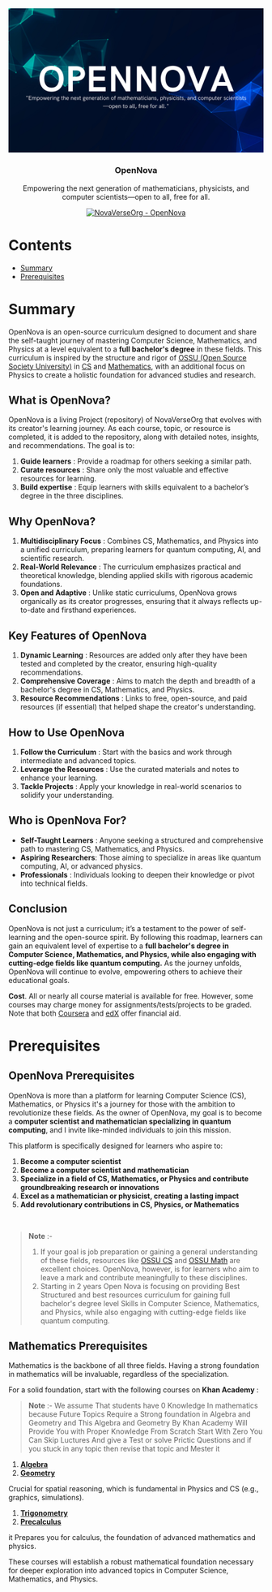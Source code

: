 <div align="center" style="text-align: center">
<img src="./Img/OpenNova.png" alt="OpenNova logo"/>
<h3>OpenNova</h3>
<p>
  Empowering the next generation of mathematicians, physicists, and computer scientists—open to all, free for all.
</p>
<p>
  <a href="https://github.com/NovaVerseOrg/OpenNova">
    <img alt="NovaVerseOrg - OpenNova" src="https://img.shields.io/badge/NovaVerseOrg-OpenNova-blue.svg"
  ></a>
</p>
</div>

# Contents

- [Summary](#summary)
- [Prerequisites](#prerequisites)


# Summary

OpenNova is an open-source curriculum designed to document and share the self-taught journey of mastering Computer Science, Mathematics, and Physics at a level equivalent to a **full bachelor's degree** in these fields. This curriculum is inspired by the structure and rigor of [OSSU (Open Source Society University)](https://github.com/ossu) in [CS](https://github.com/ossu/computer-science) and [Mathematics](https://github.com/ossu/math), with an additional focus on Physics to create a holistic foundation for advanced studies and research.

## What is OpenNova?
OpenNova is a living Project (repository) of NovaVerseOrg that evolves with its creator's learning journey. As each course, topic, or resource is completed, it is added to the repository, along with detailed notes, insights, and recommendations. The goal is to:

1. **Guide learners** : Provide a roadmap for others seeking a similar path.
2. **Curate resources** : Share only the most valuable and effective resources for learning.
3. **Build expertise** : Equip learners with skills equivalent to a bachelor’s degree in the three disciplines.

## Why OpenNova?
1. **Multidisciplinary Focus** : Combines CS, Mathematics, and Physics into a unified curriculum, preparing learners for quantum computing, AI, and scientific research.
2. **Real-World Relevance** : The curriculum emphasizes practical and theoretical knowledge, blending applied skills with rigorous academic foundations.
3. **Open and Adaptive** : Unlike static curriculums, OpenNova grows organically as its creator progresses, ensuring that it always reflects up-to-date and firsthand experiences.

## Key Features of OpenNova
1. **Dynamic Learning** : Resources are added only after they have been tested and completed by the creator, ensuring high-quality recommendations.
2. **Comprehensive Coverage** : Aims to match the depth and breadth of a bachelor's degree in CS, Mathematics, and Physics.
3. **Resource Recommendations** : Links to free, open-source, and paid resources (if essential) that helped shape the creator's understanding.

## How to Use OpenNova
1. **Follow the Curriculum** : Start with the basics and work through intermediate and advanced topics.
2. **Leverage the Resources** : Use the curated materials and notes to enhance your learning.
3. **Tackle Projects** : Apply your knowledge in real-world scenarios to solidify your understanding.

## Who is OpenNova For?
- **Self-Taught Learners** : Anyone seeking a structured and comprehensive path to mastering CS, Mathematics, and Physics.
- **Aspiring Researchers**: Those aiming to specialize in areas like quantum computing, AI, or advanced physics.
- **Professionals** : Individuals looking to deepen their knowledge or pivot into technical fields.

## Conclusion
OpenNova is not just a curriculum; it’s a testament to the power of self-learning and the open-source spirit. By following this roadmap, learners can gain an equivalent level of expertise to a **full bachelor's degree in Computer Science, Mathematics, and Physics, while also engaging with cutting-edge fields like quantum computing.** As the journey unfolds, OpenNova will continue to evolve, empowering others to achieve their educational goals.

**Cost**. All or nearly all course material is available for free. However, some courses may charge money for assignments/tests/projects to be graded.
Note that both [Coursera](https://www.coursera.support/s/article/209819033-Apply-for-Financial-Aid-or-a-Scholarship?language=en_US) and [edX](https://courses.edx.org/financial-assistance/) offer financial aid.

# Prerequisites
## OpenNova Prerequisites

OpenNova is more than a platform for learning Computer Science (CS), Mathematics, or Physics it's a journey for those with the ambition to revolutionize these fields. As the owner of OpenNova, my goal is to become a **computer scientist and mathematician specializing in quantum computing**, and I invite like-minded individuals to join this mission.

This platform is specifically designed for learners who aspire to:

1. **Become a computer scientist**
2. **Become a computer scientist and mathematician**
3. **Specialize in a field of CS, Mathematics, or Physics and contribute groundbreaking research or innovations**
4. **Excel as a mathematician or physicist, creating a lasting impact**
5. **Add revolutionary contributions in CS, Physics, or Mathematics**

<br>

> **Note** :- 
> 1.  If your goal is job preparation or gaining a general understanding of these fields, resources like [OSSU CS](https://github.com/ossu/computer-science) and [OSSU Math](https://github.com/ossu/math) are excellent choices. OpenNova, however, is for learners who aim to leave a mark and contribute meaningfully to these disciplines.
> 2. Starting in 2 years Open Nova is focusing on providing Best Structured and best resources curriculum for gaining full bachelor's degree level Skills in Computer Science, Mathematics, and Physics, while also engaging with cutting-edge fields like quantum computing.

## Mathematics Prerequisites
Mathematics is the backbone of all three fields. Having a strong foundation in mathematics will be invaluable, regardless of the specialization.

For a solid foundation, start with the following courses on **Khan Academy** :

> **Note** :- We assume That students have 0 Knowledge In mathematics because Future Topics Require a Strong foundation in Algebra and Geometry and This Algebra and Geometry By Khan Academy Will Provide You with Proper Knowledge From Scratch Start With Zero You Can Skip Luctures And give a Test or solve Prictic Questions and if you stuck in any topic then revise that topic and Mester it 

1. [**Algebra**](https://www.khanacademy.org/math/algebra-home)
2. [**Geometry**](https://www.khanacademy.org/math/geometry-home)

Crucial for spatial reasoning, which is fundamental in Physics and CS (e.g., graphics, simulations).

1. [**Trigonometry**](https://www.khanacademy.org/math/trigonometry)
2. [**Precalculus**](https://www.khanacademy.org/math/precalculus)

it Prepares you for calculus, the foundation of advanced mathematics and physics.

These courses will establish a robust mathematical foundation necessary for deeper exploration into advanced topics in Computer Science, Mathematics, and Physics.

